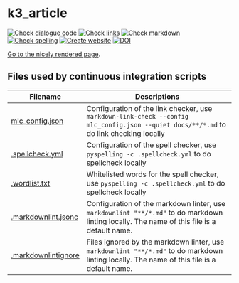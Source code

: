 # k3_article

[![Check dialogue code](https://github.com/richelbilderbeek/paper_k3_ratings/actions/workflows/check_analysis_code.yaml/badge.svg?branch=main)](https://github.com/richelbilderbeek/paper_k3_ratings/actions/workflows/check_analysis_code.yaml)
[![Check links](https://github.com/richelbilderbeek/paper_k3_ratings/actions/workflows/check_links.yaml/badge.svg?branch=main)](https://github.com/richelbilderbeek/paper_k3_ratings/actions/workflows/check_links.yaml)
[![Check markdown](https://github.com/richelbilderbeek/paper_k3_ratings/actions/workflows/check_markdown.yaml/badge.svg?branch=main)](https://github.com/richelbilderbeek/paper_k3_ratings/actions/workflows/check_markdown.yaml)
[![Check spelling](https://github.com/richelbilderbeek/paper_k3_ratings/actions/workflows/check_spelling.yaml/badge.svg?branch=main)](https://github.com/richelbilderbeek/paper_k3_ratings/actions/workflows/check_spelling.yaml)
[![Create website](https://github.com/richelbilderbeek/paper_k3_ratings/actions/workflows/create_website.yaml/badge.svg?branch=main)](https://github.com/richelbilderbeek/paper_k3_ratings/actions/workflows/create_website.yaml)
[![DOI](https://zenodo.org/badge/DOI/10.5281/zenodo.14578277.svg)](https://doi.org/10.5281/zenodo.14578277)

[Go to the nicely rendered page](https://richelbilderbeek.github.io/paper_k3_ratings/).

## Files used by continuous integration scripts

<!-- markdownlint-disable MD013 --><!-- Tables cannot be split up over lines, hence will break 80 characters per line -->

Filename                                  |Descriptions
------------------------------------------|--------------------------------------------------------------------------------------------------------------------------------------
[mlc_config.json](mlc_config.json)        |Configuration of the link checker, use `markdown-link-check --config mlc_config.json --quiet docs/**/*.md` to do link checking locally
[.spellcheck.yml](.spellcheck.yml)        |Configuration of the spell checker, use `pyspelling -c .spellcheck.yml` to do spellcheck locally
[.wordlist.txt](.wordlist.txt)            |Whitelisted words for the spell checker, use `pyspelling -c .spellcheck.yml` to do spellcheck locally
[.markdownlint.jsonc](.markdownlint.jsonc)|Configuration of the markdown linter, use `markdownlint "**/*.md"` to do markdown linting locally. The name of this file is a default name.
[.markdownlintignore](.markdownlintignore)|Files ignored by the markdown linter, use `markdownlint "**/*.md"` to do markdown linting locally. The name of this file is a default name.

<!-- markdownlint-enable MD013 -->
